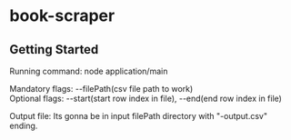# book-scraper
## Getting Started
Running command: node application/main

Mandatory flags: --filePath(csv file path to work)
<br />
Optional flags: --start(start row index in file), --end(end row index in file)

Output file: Its gonna be in input filePath directory with "-output.csv" ending.
